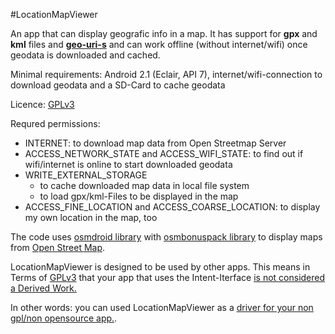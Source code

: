 #LocationMapViewer

An app that can display geografic info in a map. It has support for **gpx** and **kml** files and [**geo-uri-s**](geo_intent_api)
and can work offline (without internet/wifi)
once geodata is downloaded and cached.

Minimal requirements: Android 2.1 (Eclair, API 7), internet/wifi-connection to download geodata and a SD-Card to cache geodata<br/>

Licence: [GPLv3](http://www.gnu.org/licenses/gpl-3.0)<br/>

Requred permissions:

* INTERNET: to download map data from Open Streetmap Server
* ACCESS_NETWORK_STATE and ACCESS_WIFI_STATE: to find out if wifi/internet is online to start downloaded geodata 
* WRITE_EXTERNAL_STORAGE
    * to cache downloaded map data in local file system
    * to load gpx/kml-Files to be displayed in the map
* ACCESS_FINE_LOCATION and ACCESS_COARSE_LOCATION: to display my own location in the map, too

The code uses [osmdroid library](https://github.com/osmdroid/osmdroid)
with [osmbonuspack library](http://code.google.com/p/osmbonuspack/)
to display maps from [Open Street Map](http://www.openstreetmap.org).

LocationMapViewer is designed to be used by other apps. This means in Terms of [GPLv3](http://www.gnu.org/licenses/gpl-3.0) that your app
that uses the Intent-Iterface [is not considered a Derived Work.](https://en.wikipedia.org/wiki/GPL_v3#Point_of_view:_linking_is_irrelevant)

In other words: you can used LocationMapViewer as a [driver for your non gpl/non opensource app.](http://www.rosenlaw.com/lj19.htm).
